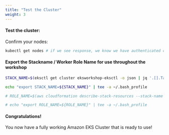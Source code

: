```yaml
---
title: "Test the Cluster"
weight: 3
---
```


#### Test the cluster:

Confirm your nodes:

```bash
kubectl get nodes # if we see response, we know we have authenticated correctly
```

#### Export the Stackname / Worker Role Name for use throughout the workshop

```bash
STACK_NAME=$(eksctl get cluster eksworkshop-eksctl -o json | jq '.[].Tags."aws:cloudformation:stack-name"')

echo "export STACK_NAME=${STACK_NAME}" | tee -a ~/.bash_profile

# ROLE_NAME=$(aws cloudformation describe-stack-resources --stack-name $STACK_NAME | jq -r '.StackResources[] | select(.ResourceType=="AWS::IAM::Role") | .PhysicalResourceId')

# echo "export ROLE_NAME=${ROLE_NAME}" | tee -a ~/.bash_profile
```

#### Congratulations!

You now have a fully working Amazon EKS Cluster that is ready to use!

